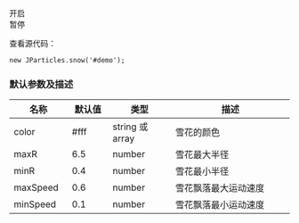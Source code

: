 <div class="instance">
    <div class="demo"></div>
	<div class="ctrl">
		<div class="btn open">开启</div>
		<div class="btn pause">暂停</div>
	</div>
</div>

查看源代码：

	new JParticles.snow('#demo');

### 默认参数及描述

<table class="table table-bordered-inner table-striped">
    <thead>
	    <tr>
	        <th width="100">名称</th>
	        <th width="100">默认值</th>
	        <th width="150">类型</th>
	        <th width="450">描述</th>
	    </tr>
    </thead>
    <tbody>
	    <tr>
	        <td>color</td>
	        <td>#fff</td>
	        <td>string 或 array</td>
	        <td>雪花的颜色</td>
	    </tr>
	    <tr>
	        <td>maxR</td>
	        <td>6.5</td>
	        <td>number</td>
	        <td>雪花最大半径</td>
	    </tr>
	    <tr>
	        <td>minR</td>
	        <td>0.4</td>
	        <td>number</td>
	        <td>雪花最小半径</td>
	    </tr>
	    <tr>
	        <td>maxSpeed</td>
	        <td>0.6</td>
	        <td>number</td>
	        <td>雪花飘落最大运动速度</td>
	    </tr>
	    <tr>
	        <td>minSpeed</td>
	        <td>0.1</td>
	        <td>number</td>
	        <td>雪花飘落最小运动速度</td>
	    </tr>
    </tbody>
</table>